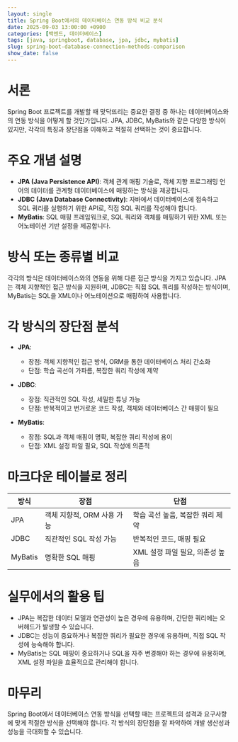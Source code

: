 ```yaml
---
layout: single
title: Spring Boot에서의 데이터베이스 연동 방식 비교 분석
date: 2025-09-03 13:00:00 +0900
categories: [백엔드, 데이터베이스]
tags: [java, springboot, database, jpa, jdbc, mybatis]
slug: spring-boot-database-connection-methods-comparison
show_date: false
---
```


# 서론
Spring Boot 프로젝트를 개발할 때 맞닥뜨리는 중요한 결정 중 하나는 데이터베이스와의 연동 방식을 어떻게 할 것인가입니다. JPA, JDBC, MyBatis와 같은 다양한 방식이 있지만, 각각의 특징과 장단점을 이해하고 적절히 선택하는 것이 중요합니다.

# 주요 개념 설명
- **JPA (Java Persistence API)**: 객체 관계 매핑 기술로, 객체 지향 프로그래밍 언어의 데이터를 관계형 데이터베이스에 매핑하는 방식을 제공합니다.
- **JDBC (Java Database Connectivity)**: 자바에서 데이터베이스에 접속하고 SQL 쿼리를 실행하기 위한 API로, 직접 SQL 쿼리를 작성해야 합니다.
- **MyBatis**: SQL 매핑 프레임워크로, SQL 쿼리와 객체를 매핑하기 위한 XML 또는 어노테이션 기반 설정을 제공합니다.

# 방식 또는 종류별 비교
각각의 방식은 데이터베이스와의 연동을 위해 다른 접근 방식을 가지고 있습니다. JPA는 객체 지향적인 접근 방식을 지원하며, JDBC는 직접 SQL 쿼리를 작성하는 방식이며, MyBatis는 SQL을 XML이나 어노테이션으로 매핑하여 사용합니다.

# 각 방식의 장단점 분석
- **JPA**:
  - 장점: 객체 지향적인 접근 방식, ORM을 통한 데이터베이스 처리 간소화
  - 단점: 학습 곡선이 가파름, 복잡한 쿼리 작성에 제약

- **JDBC**:
  - 장점: 직관적인 SQL 작성, 세밀한 튜닝 가능
  - 단점: 반복적이고 번거로운 코드 작성, 객체와 데이터베이스 간 매핑이 필요

- **MyBatis**:
  - 장점: SQL과 객체 매핑이 명확, 복잡한 쿼리 작성에 용이
  - 단점: XML 설정 파일 필요, SQL 작성에 의존적

# 마크다운 테이블로 정리
| 방식     | 장점                      | 단점                                |
|---------|---------------------------|------------------------------------|
| JPA     | 객체 지향적, ORM 사용 가능 | 학습 곡선 높음, 복잡한 쿼리 제약 |
| JDBC    | 직관적인 SQL 작성 가능     | 반복적인 코드, 매핑 필요           |
| MyBatis | 명확한 SQL 매핑            | XML 설정 파일 필요, 의존성 높음   |

# 실무에서의 활용 팁
- JPA는 복잡한 데이터 모델과 연관성이 높은 경우에 유용하며, 간단한 쿼리에는 오버헤드가 발생할 수 있습니다.
- JDBC는 성능이 중요하거나 복잡한 쿼리가 필요한 경우에 유용하며, 직접 SQL 작성에 능숙해야 합니다.
- MyBatis는 SQL 매핑이 중요하거나 SQL을 자주 변경해야 하는 경우에 유용하며, XML 설정 파일을 효율적으로 관리해야 합니다.

# 마무리
Spring Boot에서 데이터베이스 연동 방식을 선택할 때는 프로젝트의 성격과 요구사항에 맞게 적절한 방식을 선택해야 합니다. 각 방식의 장단점을 잘 파악하여 개발 생산성과 성능을 극대화할 수 있습니다.